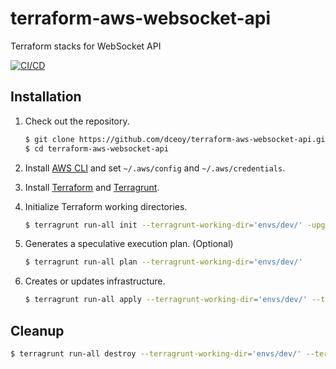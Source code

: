terraform-aws-websocket-api
===========================

Terraform stacks for WebSocket API

[![CI/CD](https://github.com/dceoy/terraform-aws-websocket-api/actions/workflows/ci.yml/badge.svg)](https://github.com/dceoy/terraform-aws-websocket-api/actions/workflows/ci.yml)

Installation
------------

1.  Check out the repository.

    ```sh
    $ git clone https://github.com/dceoy/terraform-aws-websocket-api.git
    $ cd terraform-aws-websocket-api
    ```

2.  Install [AWS CLI](https://aws.amazon.com/cli/) and set `~/.aws/config` and `~/.aws/credentials`.

3.  Install [Terraform](https://www.terraform.io/) and [Terragrunt](https://terragrunt.gruntwork.io/).

4.  Initialize Terraform working directories.

    ```sh
    $ terragrunt run-all init --terragrunt-working-dir='envs/dev/' -upgrade -reconfigure
    ```

5.  Generates a speculative execution plan. (Optional)

    ```sh
    $ terragrunt run-all plan --terragrunt-working-dir='envs/dev/'
    ```

6.  Creates or updates infrastructure.

    ```sh
    $ terragrunt run-all apply --terragrunt-working-dir='envs/dev/' --terragrunt-non-interactive
    ```

Cleanup
-------

```sh
$ terragrunt run-all destroy --terragrunt-working-dir='envs/dev/' --terragrunt-non-interactive
```
